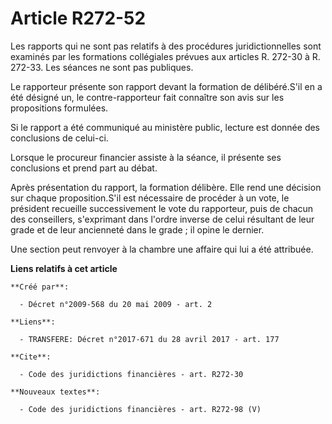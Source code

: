 # Article R272-52

Les rapports qui ne sont pas relatifs à des procédures juridictionnelles sont examinés par les formations collégiales prévues
aux articles R. 272-30 à R. 272-33. Les séances ne sont pas publiques. 

Le rapporteur présente son rapport devant la formation de délibéré.S'il en a été désigné un, le contre-rapporteur fait
connaître son avis sur les propositions formulées. 

Si le rapport a été communiqué au ministère public, lecture est donnée des conclusions de celui-ci. 

Lorsque le procureur financier assiste à la séance, il présente ses conclusions et prend part au débat. 

Après présentation du rapport, la formation délibère. Elle rend une décision sur chaque proposition.S'il est nécessaire de
procéder à un vote, le président recueille successivement le vote du rapporteur, puis de chacun des conseillers, s'exprimant
dans l'ordre inverse de celui résultant de leur grade et de leur ancienneté dans le grade ; il opine le dernier. 

Une section peut renvoyer à la chambre une affaire qui lui a été attribuée.

**Liens relatifs à cet article**

	**Créé par**:

	  - Décret n°2009-568 du 20 mai 2009 - art. 2

	**Liens**:

	  - TRANSFERE: Décret n°2017-671 du 28 avril 2017 - art. 177

	**Cite**:

	  - Code des juridictions financières - art. R272-30

	**Nouveaux textes**:

	  - Code des juridictions financières - art. R272-98 (V)

